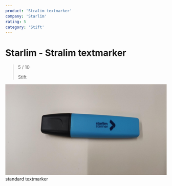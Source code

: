 ```yaml
---
product: 'Stralim textmarker'
company: 'Starlim'
rating: 5
category: 'Stift'
---
```


# Starlim - Stralim textmarker
>
> 5 / 10
>
> Stift

![Stralim textmarker](assets\starlim-stralim-textmarker-f59ab9de-9251-4853-bcc5-718a590eb7e7.jpg)
standard textmarker
